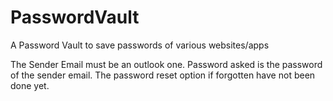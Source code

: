 # PasswordVault
A Password Vault to save passwords of various websites/apps

The Sender Email must be an outlook one. 
Password asked is the password of the sender email.
The password reset option if forgotten have not been done yet.
